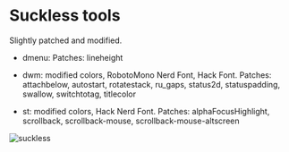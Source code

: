 # Suckless tools

Slightly patched and modified.

* dmenu:
	Patches: lineheight

* dwm: modified colors, RobotoMono Nerd Font, Hack Font.
	Patches: attachbelow, autostart, rotatestack, ru_gaps, status2d, statuspadding, swallow, switchtotag, titlecolor

* st: modified colors, Hack Nerd Font.
	Patches: alphaFocusHighlight, scrollback, scrollback-mouse, scrollback-mouse-altscreen

![suckless](https://raw.githubusercontent.com/geirda/Arch/master/suckless/suckless.png)
